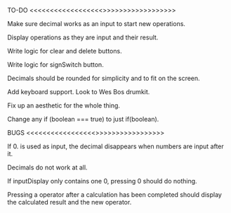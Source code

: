 TO-DO <<<<<<<<<<<<<<<<<<>>>>>>>>>>>>>>>>>>

Make sure decimal works as an input to start new operations.

Display operations as they are input and their result.

Write logic for clear and delete buttons.

Write logic for signSwitch button.

Decimals should be rounded for simplicity and to fit on the screen.

Add keyboard support. Look to Wes Bos drumkit.

Fix up an aesthetic for the whole thing.

Change any if (boolean === true) to just if(boolean).

BUGS <<<<<<<<<<<<<<<<<>>>>>>>>>>>>>>>>>

If 0. is used as input, the decimal disappears when numbers are input after it.

Decimals do not work at all.

If inputDisplay only contains one 0, pressing 0 should do nothing.

Pressing a operator after a calculation has been completed should display the
calculated result and the new operator.
